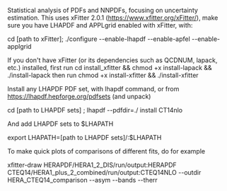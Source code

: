 Statistical analysis of PDFs and NNPDFs, focusing on uncertainty estimation. This uses xFitter 2.0.1 (https://www.xfitter.org/xFitter/), make sure you have LHAPDF and APPLgrid enabled with xFitter, with:

cd [path to xFitter];   ./configure --enable-lhapdf --enable-apfel --enable-applgrid  

If you don't have xFitter (or its dependencies such as QCDNUM, lapack, etc.) installed, first run 
cd install_xfitter && chmod +x install-lapack && ./install-lapack
then run
chmod +x install-xfitter && ./install-xfitter 

Install any LHAPDF PDF set, with lhapdf command, or from https://lhapdf.hepforge.org/pdfsets (and unpack)
  
cd [path to LHAPDF sets]   ;    lhapdf --pdfdir=./ install CT14nlo
  
And add LHAPDF sets to $LHAPATH
  
export LHAPATH=[path to LHAPDF sets]/:$LHAPATH


To make quick plots of comparisons of different fits, do for example
  
xfitter-draw HERAPDF/HERA1_2_DIS/run/output:HERAPDF CTEQ14/HERA1_plus_2_combined/run/output:CTEQ14NLO --outdir HERA_CTEQ14_comparison --asym --bands --therr

